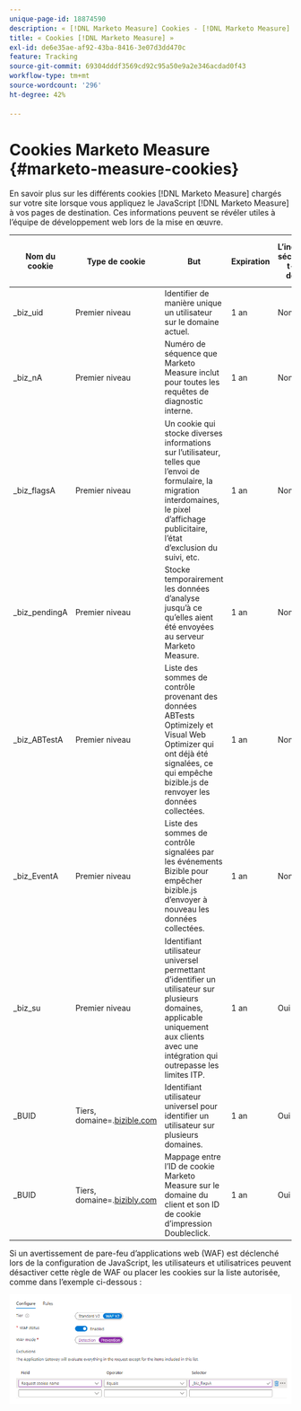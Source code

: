 ```yaml
---
unique-page-id: 18874590
description: « [!DNL Marketo Measure] Cookies - [!DNL Marketo Measure] - Documentation du produit »
title: « Cookies [!DNL Marketo Measure] »
exl-id: de6e35ae-af92-43ba-8416-3e07d3dd470c
feature: Tracking
source-git-commit: 69304dddf3569cd92c95a50e9a2e346acdad0f43
workflow-type: tm+mt
source-wordcount: '296'
ht-degree: 42%

---
```


# Cookies Marketo Measure {#marketo-measure-cookies}

En savoir plus sur les différents cookies [!DNL Marketo Measure] chargés sur votre site lorsque vous appliquez le JavaScript [!DNL Marketo Measure] à vos pages de destination. Ces informations peuvent se révéler utiles à l’équipe de développement web lors de la mise en œuvre.

<table>
<thead>
  <tr>
    <th>Nom du cookie</th>
    <th>Type de cookie</th>
    <th>But</th>
    <th>Expiration</th>
    <th>L’indicateur sécurisé a-t-il été défini ?<br></th>
    <th>L’indicateur HTTP uniquement est-il défini ?</th>
    <th>Cookie Setter</th>
  </tr>
</thead>
<tbody>
  <tr>
    <td>_biz_uid</td>
    <td>Premier niveau</td>
    <td>Identifier de manière unique un utilisateur sur le domaine actuel.</td>
    <td>1 an</td>
    <td>Non</td>
    <td>Non</td>
    <td>bizible.js</td>
  </tr>
  <tr>
    <td>_biz_nA</td>
    <td>Premier niveau</td>
    <td>Numéro de séquence que Marketo Measure inclut pour toutes les requêtes de diagnostic interne.</td>
    <td>1 an</td>
    <td>Non</td>
    <td>Non</td>
    <td>bizible.js</td>
  </tr>
  <tr>
    <td>_biz_flagsA</td>
    <td>Premier niveau</td>
    <td>Un cookie qui stocke diverses informations sur l’utilisateur, telles que l’envoi de formulaire, la migration interdomaines, le pixel d’affichage publicitaire, l’état d’exclusion du suivi, etc.</td>
    <td>1 an</td>
    <td>Non</td>
    <td>Non</td>
    <td>bizible.js</td>
  </tr>
  <tr>
    <td>_biz_pendingA</td>
    <td>Premier niveau</td>
    <td>Stocke temporairement les données d’analyse jusqu’à ce qu’elles aient été envoyées au serveur Marketo Measure.</td>
    <td>1 an</td>
    <td>Non</td>
    <td>Non</td>
    <td>bizible.js</td>
  </tr>
  <tr>
    <td>_biz_ABTestA</td>
    <td>Premier niveau</td>
    <td>Liste des sommes de contrôle provenant des données ABTests Optimizely et Visual Web Optimizer qui ont déjà été signalées, ce qui empêche bizible.js de renvoyer les données collectées.</td>
    <td>1 an</td>
    <td>Non</td>
    <td>Non</td>
    <td>bizible.js</td>
  </tr>
  <tr>
    <td>_biz_EventA</td>
    <td>Premier niveau</td>
    <td>Liste des sommes de contrôle signalées par les événements Bizible pour empêcher bizible.js d’envoyer à nouveau les données collectées.</td>
    <td>1 an</td>
    <td>Non</td>
    <td>Non</td>
    <td>bizible.js</td>
  </tr>
  <tr>
    <td>_biz_su</td>
    <td>Premier niveau</td>
    <td>Identifiant utilisateur universel permettant d’identifier un utilisateur sur plusieurs domaines, applicable uniquement aux clients avec une intégration qui outrepasse les limites ITP.</td>
    <td>1 an</td>
    <td>Oui</td>
    <td>Non</td>
    <td>Edgecast</td>
  </tr>
  <tr>
    <td>_BUID</td>
    <td>Tiers, domaine=.<a href="http://bizible.com/">bizible.com</a></td>
    <td>Identifiant utilisateur universel pour identifier un utilisateur sur plusieurs domaines.</td>
    <td>1 an</td>
    <td>Oui</td>
    <td>Non</td>
    <td>Edgecast</td>
  </tr>
  <tr>
    <td>_BUID</td>
    <td>Tiers, domaine=.<a href="http://bizibly.com/">bizibly.com</a></td>
    <td>Mappage entre l’ID de cookie Marketo Measure sur le domaine du client et son ID de cookie d’impression Doubleclick.</td>
    <td>1 an</td>
    <td>Oui</td>
    <td>Non</td>
    <td>Edgecast</td>
  </tr>
</tbody>
</table>

Si un avertissement de pare-feu d’applications web (WAF) est déclenché lors de la configuration de JavaScript, les utilisateurs et utilisatrices peuvent désactiver cette règle de WAF ou placer les cookies sur la liste autorisée, comme dans l’exemple ci-dessous :

![](assets/marketo-measure-cookies-1.png)
